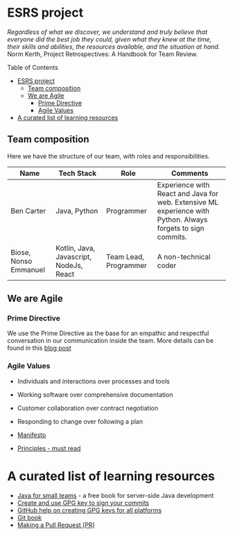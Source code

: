 # ESRS project

_Regardless of what we discover, we understand and truly believe that everyone did the best job they could, given what they knew at the time, their skills and abilities, the resources available, and the situation at hand._ Norm Kerth, Project Retrospectives: A Handbook for Team Review.

Table of Contents

- [ESRS project](#esrs-project)
  - [Team composition](#team-composition)
  - [We are Agile](#we-are-agile)
    - [Prime Directive](#prime-directive)
    - [Agile Values](#agile-values)
- [A curated list of learning resources](#a-curated-list-of-learning-resources)

## Team composition

Here we have the structure of our team, with roles and responsibilities.

| Name       | Tech Stack   | Role       | Comments                                                                                                     |
| ---------- | ------------ | ---------- | ------------------------------------------------------------------------------------------------------------ |
| Ben Carter | Java, Python | Programmer | Experience with React and Java for web. Extensive ML experience with Python. Always forgets to sign commits. |
| Biose, Nonso Emmanuel | Kotlin, Java, Javascript, NodeJs, React | Team Lead, Programmer | A non-technical coder |
## We are Agile

### Prime Directive

We use the Prime Directive as the base for an empathic and respectful conversation in our communication inside the team. More details can be found in this [blog post](https://www.thoughtworks.com/insights/blog/applying-prime-directive-beyond-retrospective)

### Agile Values

- Individuals and interactions over processes and tools
- Working software over comprehensive documentation
- Customer collaboration over contract negotiation
- Responding to change over following a plan

- [Manifesto](https://agilemanifesto.org/)
- [Principles - must read](https://agilemanifesto.org/principles.html)

# A curated list of learning resources

- [Java for small teams](https://ncrcoe.gitbooks.io/java-for-small-teams/content/) - a free book for server-side Java development
- [Create and use GPG key to sign your commits](https://georgeracu.github.io/2019/09/10/setup-gpg-and-git-sign-on-mac.html)
- [GitHub help on creating GPG keys for all platforms](https://help.github.com/en/articles/generating-a-new-gpg-key)
- [Git book](https://git-scm.com/book/en/v2)
- [Making a Pull Request (PR)](https://www.atlassian.com/git/tutorials/making-a-pull-request)
